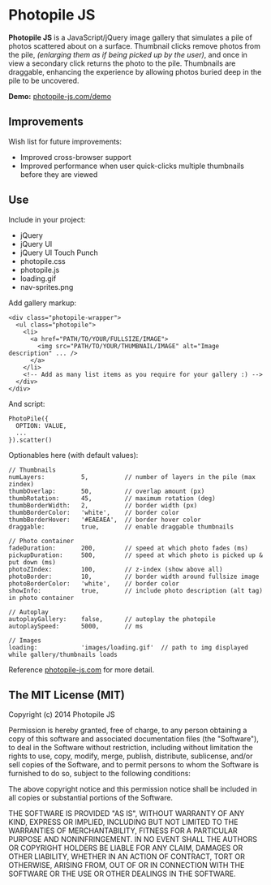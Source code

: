 Photopile JS
============
**Photopile JS** is a JavaScript/jQuery image gallery that simulates a pile of photos scattered about on a surface. 
Thumbnail clicks remove photos from the pile, *(enlarging them as if being picked up by the user)*, and once in view a secondary click returns the photo to the pile. Thumbnails are draggable, enhancing the experience by allowing photos buried deep in the pile to be uncovered. 

**Demo:** [photopile-js.com/demo](http://photopile-js.com/demo)

Improvements
------------
Wish list for future improvements:

* Improved cross-browser support
* Improved performance when user quick-clicks multiple thumbnails before they are viewed

Use
---
Include in your project:

* jQuery
* jQuery UI
* jQuery UI Touch Punch
* photopile.css
* photopile.js
* loading.gif
* nav-sprites.png

Add gallery markup:

    <div class="photopile-wrapper">
      <ul class="photopile">
        <li>
          <a href="PATH/TO/YOUR/FULLSIZE/IMAGE">
            <img src="PATH/TO/YOUR/THUMBNAIL/IMAGE" alt="Image description" ... />
          </a>
        </li>
        <!-- Add as many list items as you require for your gallery :) -->
      </div>
    </div>
    
And script:

    PhotoPile({
      OPTION: VALUE,
      ...
    }).scatter()
    
Optionables here (with default values):

    // Thumbnails
    numLayers:          5,          // number of layers in the pile (max zindex)
    thumbOverlap:       50,         // overlap amount (px)
    thumbRotation:      45,         // maximum rotation (deg)
    thumbBorderWidth:   2,          // border width (px)
    thumbBorderColor:   'white',    // border color
    thumbBorderHover:   '#EAEAEA',  // border hover color
    draggable:          true,       // enable draggable thumbnails
     
    // Photo container
    fadeDuration:       200,        // speed at which photo fades (ms)
    pickupDuration:     500,        // speed at which photo is picked up & put down (ms)
    photoZIndex:        100,        // z-index (show above all)
    photoBorder:        10,         // border width around fullsize image
    photoBorderColor:   'white',    // border color
    showInfo:           true,       // include photo description (alt tag) in photo container
     
    // Autoplay
    autoplayGallery:    false,      // autoplay the photopile
    autoplaySpeed:      5000,       // ms
     
    // Images
    loading:            'images/loading.gif'  // path to img displayed while gallery/thumbnails loads

Reference [photopile-js.com](http://photopile-js.com) for more detail.

The MIT License (MIT)
---------------------

Copyright (c) 2014 Photopile JS

Permission is hereby granted, free of charge, to any person obtaining a copy
of this software and associated documentation files (the "Software"), to deal
in the Software without restriction, including without limitation the rights
to use, copy, modify, merge, publish, distribute, sublicense, and/or sell
copies of the Software, and to permit persons to whom the Software is
furnished to do so, subject to the following conditions:

The above copyright notice and this permission notice shall be included in all
copies or substantial portions of the Software.

THE SOFTWARE IS PROVIDED "AS IS", WITHOUT WARRANTY OF ANY KIND, EXPRESS OR
IMPLIED, INCLUDING BUT NOT LIMITED TO THE WARRANTIES OF MERCHANTABILITY,
FITNESS FOR A PARTICULAR PURPOSE AND NONINFRINGEMENT. IN NO EVENT SHALL THE
AUTHORS OR COPYRIGHT HOLDERS BE LIABLE FOR ANY CLAIM, DAMAGES OR OTHER
LIABILITY, WHETHER IN AN ACTION OF CONTRACT, TORT OR OTHERWISE, ARISING FROM,
OUT OF OR IN CONNECTION WITH THE SOFTWARE OR THE USE OR OTHER DEALINGS IN THE
SOFTWARE.
